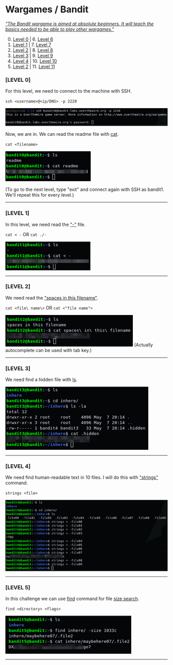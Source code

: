 # Wargames / Bandit

[*"The Bandit wargame is aimed at absolute beginners. It will teach the basics needed to be able to play other wargames."*](https://overthewire.org/wargames/bandit/)

0. [Level 0](#level-0) | 6. [Level 6](#level-6)
1. [Level 1](#level-1) | 7. [Level 7](#level-7)
2. [Level 2](#level-2) | 8. [Level 8](#level-8)
3. [Level 3](#level-3) | 9. [Level 9](#level-9)
4. [Level 4](#level-4) | 10. [Level 10](#level-10)
5. [Level 2](#level-5) | 11. [Level 11](#level-11) 


### [LEVEL 0]
For this level, we need to connect to the machine with SSH.

`ssh <username>@<ip/DNS> -p 2220`

![Bandit0](.Images/bandit0.png)

Now, we are in. We can read the readme file with [cat](https://www.cyberciti.biz/faq/howto-use-cat-command-in-unix-linux-shell-script/).

`cat <filename>`

![Bandit0-1](.Images/bandit0-1.png)

(To go to the next level, type "exit" and connect again with SSH as bandit1. We'll repeat this for every level.)
***

### [LEVEL 1]
In this level, we need read the ["-"](https://www.google.com/search?q=dashed+filename) file.

`cat < -` OR `cat ./-`

![Bandit1](.Images/bandit1.png)
***

### [LEVEL 2]
We need read the ["spaces in this filename"](https://linoxide.com/linux-command/how-to-read-filename-with-spaces-in-linux/).

`cat <file\ name\>` OR `cat <"file name">`

![Bandit2](.Images/bandit2.png)
(Actually autocomplete can be used with tab key.)
***

### [LEVEL 3]
We need find a hidden file with [ls](https://www.rapidtables.com/code/linux/ls.html).

![Bandit3](.Images/bandit3.png)
***

### [LEVEL 4]
We need find human-readable text in 10 files. I will do this with ["strings"](https://www.howtogeek.com/427805/how-to-use-the-strings-command-on-linux/) command.

`strings <file>`

![Bandit4](.Images/bandit4.png)
***

### [LEVEL 5]
In this challenge we can use [find](https://www.man7.org/linux/man-pages/man1/find.1.html) command for file [size search](https://linuxconfig.org/how-to-use-find-command-to-search-for-files-based-on-file-size).

`find <directory> <flags>`

![Bandit5](.Images/bandit5.png)
***





